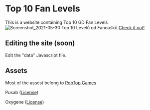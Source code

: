 # Top 10 Fan Levels
This is a website containing Top 10 GD Fan Levels
![Screenshot_2021-05-30 Top 10 Levelů od Fanoušků](https://user-images.githubusercontent.com/51487573/120117380-35143b80-c18d-11eb-87ad-aa5cf458b8ac.png)
[Check it out!](http://gamingas.wz.cz/lofttop10/)

## Editing the site (soon)
Edit the "data" Javascript file.

## Assets
Most of the assest belong to [RobTop Games](http://robtopgames.com)

Pusab ([License](https://www.fontsquirrel.com/license/Pusab))

Oxygene ([License](http://pizzadude.dk/site/))
